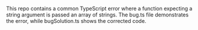 This repo contains a common TypeScript error where a function expecting a string argument is passed an array of strings. The bug.ts file demonstrates the error, while bugSolution.ts shows the corrected code.